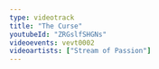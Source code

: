 ```yaml
---
type: videotrack
title: "The Curse"
youtubeId: "ZRGslfSHGNs"
videoevents: vevt0002
videoartists: ["Stream of Passion"]
---
```


